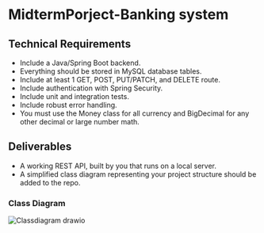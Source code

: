 # MidtermPorject-Banking system
## Technical Requirements
- Include a Java/Spring Boot backend.
- Everything should be stored in MySQL database tables.
- Include at least 1 GET, POST, PUT/PATCH, and DELETE route.
- Include authentication with Spring Security.
- Include unit and integration tests.
- Include robust error handling.
- You must use the Money class for all currency and BigDecimal for any other decimal or large number math.

## Deliverables
- A working REST API, built by you that runs on a local server.
- A simplified class diagram representing your project structure should be added to the repo.

### Class Diagram
![Classdiagram drawio](https://user-images.githubusercontent.com/100228799/177216929-30ef1f57-832b-4c27-8ab4-2fb5119a68a8.png)
